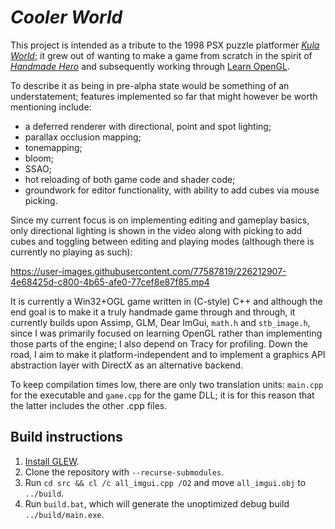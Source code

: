 # _Cooler World_

This project is intended as a tribute to the 1998 PSX puzzle platformer [_Kula World_](https://www.mobygames.com/game/9070/roll-away/); it grew out of wanting to make a game from scratch in the spirit of [_Handmade Hero_](https://guide.handmadehero.org/) and subsequently working through [Learn OpenGL](https://learnopengl.com/).

To describe it as being in pre-alpha state would be something of an understatement; features implemented so far that might however be worth mentioning include:
- a deferred renderer with directional, point and spot lighting;
- parallax occlusion mapping;
- tonemapping;
- bloom;
- SSAO;
- hot reloading of both game code and shader code;
- groundwork for editor functionality, with ability to add cubes via mouse picking.

Since my current focus is on implementing editing and gameplay basics, only directional lighting is shown in the video along with picking to add cubes and toggling between editing and playing modes (although there is currently no playing as such):

https://user-images.githubusercontent.com/77587819/226212907-4e68425d-c800-4b65-afe0-77cef8e87f85.mp4

It is currently a Win32+OGL game written in (C-style) C++ and although the end goal is to make it a truly handmade game through and through, it currently builds upon Assimp, GLM, Dear ImGui, `math.h` and `stb_image.h`, since I was primarily focused on learning OpenGL rather than implementing those parts of the engine; I also depend on Tracy for profiling. Down the road, I aim to make it platform-independent and to implement a graphics API abstraction layer with DirectX as an alternative backend.

To keep compilation times low, there are only two translation units: `main.cpp` for the executable and `game.cpp` for the game DLL; it is for this reason that the latter includes the other .cpp files.

## Build instructions

1. [Install GLEW](https://glew.sourceforge.net/install.html).
2. Clone the repository with `--recurse-submodules`.
2. Run `cd src && cl /c all_imgui.cpp /O2` and move `all_imgui.obj` to `../build`.
4. Run `build.bat`, which will generate the unoptimized debug build `../build/main.exe`.
